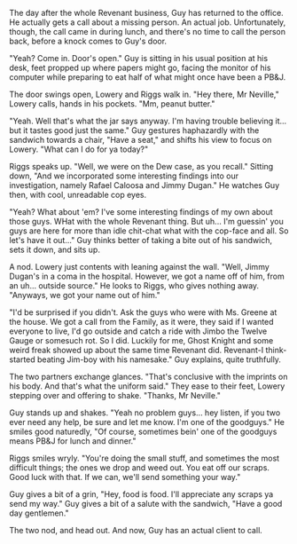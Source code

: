 The day after the whole Revenant business, Guy has returned to the office. He actually gets a call about a missing person. An actual job. Unfortunately, though, the call came in during lunch, and there's no time to call the person back, before a knock comes to Guy's door.

"Yeah? Come in. Door's open." Guy is sitting in his usual position at his desk, feet propped up where papers might go, facing the monitor of his computer while preparing to eat half of what might once have been a PB&J.

The door swings open, Lowery and Riggs walk in. "Hey there, Mr Neville," Lowery calls, hands in his pockets. "Mm, peanut butter."

"Yeah. Well that's what the jar says anyway. I'm having trouble believing it... but it tastes good just the same." Guy gestures haphazardly with the sandwich towards a chair, "Have a seat," and shifts his view to focus on Lowery. "What can I do for ya today?"

Riggs speaks up. "Well, we were on the Dew case, as you recall." Sitting down, "And we incorporated some interesting findings into our investigation, namely Rafael Caloosa and Jimmy Dugan." He watches Guy then, with cool, unreadable cop eyes.

"Yeah? What about 'em? I've some interesting findings of my own about those guys. WHat with the whole Revenant thing. But uh... I'm guessin' you guys are here for more than idle chit-chat what with the cop-face and all. So let's have it out..." Guy thinks better of taking a bite out of his sandwich, sets it down, and sits up.

A nod. Lowery just contents with leaning against the wall. "Well, Jimmy Dugan's in a coma in the hospital. However, we got a name off of him, from an uh... outside source." He looks to Riggs, who gives nothing away. "Anyways, we got your name out of him."

"I'd be surprised if you didn't. Ask the guys who were with Ms. Greene at the house. We got a call from the Family, as it were, they said if I wanted everyone to live, I'd go outside and catch a ride with Jimbo the Twelve Gauge or somesuch rot. So I did. Luckily for me, Ghost Knight and some weird freak showed up about the same time Revenant did. Revenant-I think-started beating Jim-boy with his namesake." Guy explains, quite truthfully.

The two partners exchange glances. "That's conclusive with the imprints on his body. And that's what the uniform said." They ease to their feet, Lowery stepping over and offering to shake. "Thanks, Mr Neville."

Guy stands up and shakes. "Yeah no problem guys... hey listen, if you two ever need any help, be sure and let me know. I'm one of the goodguys." He smiles good naturedly, "Of course, sometimes bein' one of the goodguys means PB&J for lunch and dinner."

Riggs smiles wryly. "You're doing the small stuff, and sometimes the most difficult things; the ones we drop and weed out. You eat off our scraps. Good luck with that. If we can, we'll send something your way."

Guy gives a bit of a grin, "Hey, food is food. I'll appreciate any scraps ya send my way." Guy gives a bit of a salute with the sandwich, "Have a good day gentlemen."

The two nod, and head out. And now, Guy has an actual client to call.